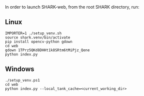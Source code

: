 In order to launch SHARK-web, from the root SHARK directory, run:

## Linux
```shell
IMPORTER=1 ./setup_venv.sh
source shark.venv/bin/activate
pip install opencv-python gdown
cd web
gdown 1TPrz5QKd8DHHt1k8SRtm6tMiPjz_Qene
python index.py
```

## Windows
```shell
./setup_venv.ps1
cd web
python index.py --local_tank_cache=<current_working_dir>
```
